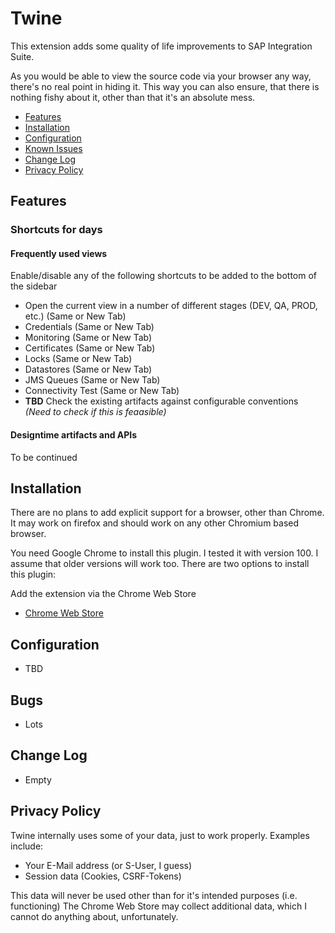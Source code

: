 # Twine

This extension adds some quality of life improvements to SAP Integration Suite.

As you would be able to view the source code via your browser any way, there's no real point in hiding it.
This way you can also ensure, that there is nothing fishy about it, other than that it's an absolute mess.

- [Features](#features)
- [Installation](#installation)
- [Configuration](#configuration)
- [Known Issues](#known-issues)
- [Change Log](#change-log)
- [Privacy Policy](#privacy-policy)

## Features

### Shortcuts for days

#### Frequently used views
Enable/disable any of the following shortcuts to be added to the bottom of the sidebar
- Open the current view in a number of different stages (DEV, QA, PROD, etc.) (Same or New Tab)
- Credentials (Same or New Tab)
- Monitoring (Same or New Tab)
- Certificates (Same or New Tab)
- Locks (Same or New Tab)
- Datastores (Same or New Tab)
- JMS Queues (Same or New Tab)
- Connectivity Test (Same or New Tab)
- **TBD** Check the existing artifacts against configurable conventions *(Need to check if this is feaasible)*

#### Designtime artifacts and APIs
To be continued

## Installation

There are no plans to add explicit support for a browser, other than Chrome.
It may work on firefox and should work on any other Chromium based browser.

You need Google Chrome to install this plugin. I tested it with version 100. I assume that older versions will work too.
There are two options to install this plugin:

Add the extension via the Chrome Web Store
- [Chrome Web Store](https://chrome.google.com/webstore/detail/sap-cpi-helper/epoggeaemnkacpinjfgccbjakglngkpb)

## Configuration
- TBD

## Bugs
- Lots

## Change Log
- Empty

## Privacy Policy

Twine internally uses some of your data, just to work properly. 
Examples include:
- Your E-Mail address (or S-User, I guess)
- Session data (Cookies, CSRF-Tokens)

This data will never be used other than for it's intended purposes (i.e. functioning)
The Chrome Web Store may collect additional data, which I cannot do anything about, unfortunately.
